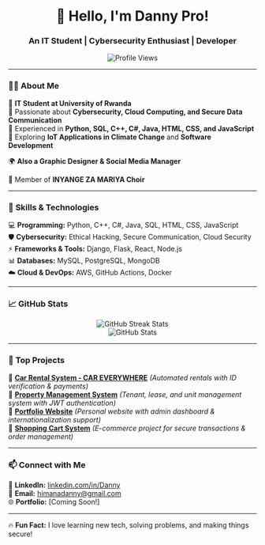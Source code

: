 <h1 align="center">👋 Hello, I'm Danny Pro!</h1>
<h3 align="center">An IT Student | Cybersecurity Enthusiast | Developer</h3>

<p align="center">
  <img src="https://komarev.com/ghpvc/?username=Dannypro1&label=Profile+Views&color=blue&style=flat" alt="Profile Views" />
</p>

---

### 👨‍💻 **About Me**  
🔹 **IT Student at University of Rwanda**  
🔹 Passionate about **Cybersecurity, Cloud Computing, and Secure Data Communication**  
🔹 Experienced in **Python, SQL, C++, C#, Java, HTML, CSS, and JavaScript**  
🔹 Exploring **IoT Applications in Climate Change** and **Software Development**  

🌍 **Also a Graphic Designer & Social Media Manager**  

🎤 Member of **INYANGE ZA MARIYA Choir**  

---

### 🚀 **Skills & Technologies**  
💻 **Programming:** Python, C++, C#, Java, SQL, HTML, CSS, JavaScript  
🛡️ **Cybersecurity:** Ethical Hacking, Secure Communication, Cloud Security  
⚡ **Frameworks & Tools:** Django, Flask, React, Node.js  
📊 **Databases:** MySQL, PostgreSQL, MongoDB  
☁️ **Cloud & DevOps:** AWS, GitHub Actions, Docker  

---

### 📈 **GitHub Stats**  
<p align="center">
  <img src="https://github-readme-streak-stats.herokuapp.com/?user=Dannypro1&theme=radical" alt="GitHub Streak Stats" />
  <br>
  <img src="https://github-readme-stats.vercel.app/api?username=Dannypro1&show_icons=true&theme=radical" alt="GitHub Stats" />
</p>

---

### 📂 **Top Projects**
🔹 [**Car Rental System - CAR EVERYWHERE**](https://github.com/Dannypro1) *(Automated rentals with ID verification & payments)*  
🔹 [**Property Management System**](https://github.com/Dannypro1) *(Tenant, lease, and unit management system with JWT authentication)*  
🔹 [**Portfolio Website**](https://github.com/Dannypro1) *(Personal website with admin dashboard & internationalization support)*  
🔹 [**Shopping Cart System**](https://github.com/Dannypro1) *(E-commerce project for secure transactions & order management)*  

---

### 📫 **Connect with Me**
💼 **LinkedIn:** [linkedin.com/in/Danny](https://www.linkedin.com/in/Danny)  
📧 **Email:** [himanadanny@gmail.com](mailto:himanadanny@gmail.com)  
🌐 **Portfolio:** [Coming Soon!]  

---

🔥 **Fun Fact:** I love learning new tech, solving problems, and making things secure!  
